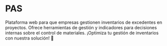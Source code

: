 # PAS
Plataforma web para que empresas gestionen inventarios de excedentes en proyectos. Ofrece herramientas de gestión y indicadores para decisiones internas sobre el control de materiales. ¡Optimiza tu gestión de inventarios con nuestra solución! 🚀
